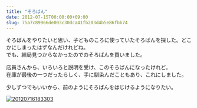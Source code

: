 ```yaml
---
title: "そろばん"
date: 2012-07-15T00:00:00+09:00
slug: 75a7c89966de003c30dca41fb203d4b5e86fbb74
---
```

そろばんをやりたいと思い、子どものころに使っていたそろばんを探した。どこかにしまったはずなんだけれどね。  
でも、結局見つからなかったのでのそろばんを買いました。


店員さんから、いろいろと説明を受け、このそろばんになったけれど。  
在庫が最後の一つだったらしく、手に馴染んだこともあり、これにしました。

少しずつでもいいから、前のようにそろばんをはじけるようになりたい。


<a href="http://f.hatena.ne.jp/qtakamitsu/20120716183303"><img src="http://img.f.hatena.ne.jp/images/fotolife/q/qtakamitsu/20120716/20120716183303.jpg" alt="20120716183303"></a>

